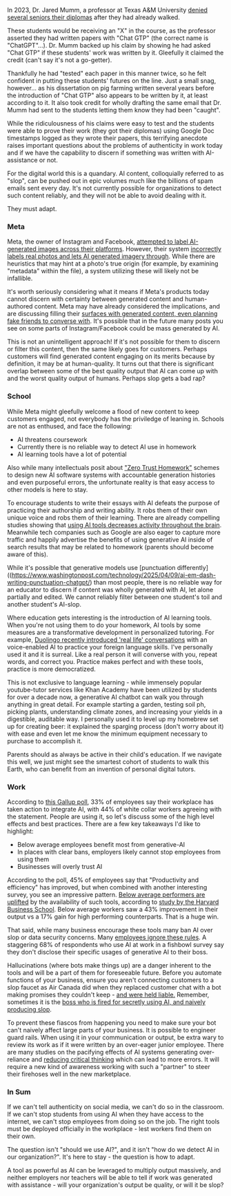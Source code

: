 In 2023, Dr. Jared Mumm, a professor at Texas A&M University [denied several seniors their diplomas](https://www.rollingstone.com/culture/culture-features/texas-am-chatgpt-ai-professor-flunks-students-false-claims-1234736601/) after they had already walked.

These students would be receiving an "X" in the course, as the professor asserted they had written papers with "Chat GTP" (the correct name is "ChatGPT"...). Dr. Mumm backed up his claim by showing he had asked "Chat GTP" if these students' work was written by it. Gleefully it claimed the credit (can't say it's not a go-getter). 

Thankfully he had "tested" each paper in this manner twice, so he felt confident in putting these students' futures on the line. Just a small snag, however... as his dissertation on pig farming written several years before the introduction of "Chat GTP" also appears to be written by it, at least according to it. It also took credit for wholly drafting the same email that Dr. Mumm had sent to the students letting them know they had been "caught".

While the ridiculousness of his claims were easy to test and the students were able to prove their work (they got their diplomas) using Google Doc timestamps logged as they wrote their papers, this terrifying anecdote raises important questions about the problems of authenticity in work today and if we have the capability to discern if something was written with AI-assistance or not.

For the digital world this is a quandary. AI content, colloquially referred to as "slop", can be pushed out in epic volumes much like the billions of spam emails sent every day. It's not currently possible for organizations to detect such content reliably, and they will not be able to avoid dealing with it.

They must adapt.

### Meta

Meta, the owner of Instagram and Facebook, [attempted to label AI-generated images across their platforms](https://about.fb.com/news/2024/02/labeling-ai-generated-images-on-facebook-instagram-and-threads/). However, their system [incorrectly labels real photos and lets AI generated imagery through](https://www.techradar.com/cameras/photography/instagram-is-tagging-real-photos-as-made-with-ai-and-photographers-arent-happy). While there are heuristics that may hint at a photo's true origin (for example, by examining "metadata" within the file), a system utilizing these will likely not be infallible.

It's worth seriously considering what it means if Meta's products today cannot discern with certainty between generated content and human-authored content. Meta may have already considered the implications, and are discussing filling their [surfaces with generated content, even planning fake friends to converse with](https://www.wsj.com/tech/ai/mark-zuckerberg-ai-digital-future-0bb04de7?gaa_at=eafs&gaa_n=ASWzDAhDpTQCsAOr-WioewDjnwS3nXEg2UejWsUPxXr2Md9CW35SSLJBI3_zEAF82wQ%3D&gaa_ts=687ade2a&gaa_sig=nJF7u5zhILB7BybJa4LLLJ5fGyDzEcpG77VYPaqyzPpVePLMq67B-YnWJn4N0jXDDVPyW6GuxO0coslDuLw1FQ%3D%3D). It's possible that in the future many posts you see on some parts of Instagram/Facebook could be mass generated by AI.

This is not an unintelligent approach! If it's not possible for them to discern or filter this content, then the same likely goes for customers. Perhaps customers will find generated content engaging on its merits because by definition, it may be at human-quality. It turns out that there is significant overlap between some of the best quality output that AI can come up with and the worst quality output of humans. Perhaps slop gets a bad rap?

### School
While Meta might gleefully welcome a flood of new content to keep customers engaged, not everybody has the priviledge of leaning in. Schools are not as enthused, and face the following:

* AI threatens coursework
* Currently there is no reliable way to detect AI use in homework
* AI learning tools have a lot of potential

Also while many intellectuals posit about ["Zero Trust Homework"](https://stratechery.com/2022/ai-homework/#Zero_Trust_Homework) schemes to design new AI software systems with accountable generation histories and even purposeful errors, the unfortunate reality is that easy access to other models is here to stay.

To encourage students to write their essays with AI defeats the purpose of practicing their authorship and writing ability. It robs them of their own unique voice and robs them of their learning. There are already compelling studies showing that [using AI tools decreases activity throughout the brain](https://time.com/7295195/ai-chatgpt-google-learning-school/). Meanwhile tech companies such as Google are also eager to capture more traffic and happily advertise the benefits of using generative AI inside of search results that may be related to homework (parents should become aware of this).

While it's possible that generative models use [punctuation differently]((https://www.washingtonpost.com/technology/2025/04/09/ai-em-dash-writing-punctuation-chatgpt/) than most people, there is no reliable way for an educator to discern if content was wholly generated with AI, let alone partially and edited. We cannot reliably filter between one student's toil and another student's AI-slop.

Where education gets interesting is the introduction of AI learning tools. When you're not using them to do your homework, AI tools by some measures are a transformative development in personalized tutoring. For example, [Duolingo recently introduced 'real life' conversations](https://blog.duolingo.com/video-call/) with an voice-enabled AI to practice your foreign language skills. I've personally used it and it is surreal. Like a real person it will converse with you, repeat words, and correct you. Practice makes perfect and with these tools, practice is more democratized.

This is not exclusive to language learning - while immensely popular youtube-tutor services like Khan Academy have been utilized by students for over a decade now, a generative AI chatbot can walk you through anything in great detail. For example starting a garden, testing soil ph, picking plants, understanding climate zones, and increasing your yields in a digestible, auditable way. I personally used it to level up my homebrew set up for creating beer: it explained the sparging process (don't worry about it) with ease and even let me know the minimum equipment necessary to purchase to accomplish it.

Parents should as always be active in their child's education. If we navigate this well, we just might see the smartest cohort of students to walk this Earth, who can benefit from an invention of personal digital tutors.

### Work
According to [this Gallup poll](https://www.gallup.com/workplace/651203/workplace-answering-big-questions.aspx), 33% of employees say their workplace has taken action to integrate AI, with 44% of white collar workers agreeing with the statement. People are using it, so let's discuss some of the high level effects and best practices. There are a few key takeaways I'd like to highlight:

* Below average employees benefit most from generative-AI
* In places with clear bans, employers likely cannot stop employees from using them
* Businesses will overly trust AI

According to the poll, 45% of employees say that "Productivity and efficiency" has improved, but when combined with another interesting survey, you see an impressive pattern. [Below average performers are uplifted](https://www.ethicallyalignedai.com/post/below-average-workers-will-benefit-the-most-from-using-ai) by the availability of such tools, according to [study by the Harvard Business School](https://www.hbs.edu/faculty/Pages/item.aspx?num=64700). Below average workers saw a 43% improvement in their output vs a 17% gain for high performing counterparts. That is a huge win.

That said, while many business encourage these tools many ban AI over slop or data security concerns. Many [employees ignore these rules](https://www.welcometothejungle.com/en/articles/using-ai-secretly-at-work). A staggering 68% of respondents who use AI at work in a fishbowl survey say they don't disclose their specific usages of generative AI to their boss. 

Hallucinations (where bots make things up) are a danger inherent to the tools and will be a part of them for foreseeable future. Before you automate functions of your business, ensure you aren't connecting customers to a slop faucet as Air Canada did when they replaced customer chat with a bot making promises they couldn't keep - [and were held liable.](https://www.bbc.com/travel/article/20240222-air-canada-chatbot-misinformation-what-travellers-should-know) Remember, sometimes it is the [boss who is fired for secretly using AI, and naively producing slop](https://www.cnn.com/2023/12/11/media/sports-illustrated-ai-articles-ceo/index.html).

To prevent these fiascos from happening you need to make sure your bot can't naively affect large parts of your business. It is possible to engineer guard rails. When using it in your communication or output, be extra wary to review its work as if it were written by an over-eager junior employee. There are many studies on the pacifying effects of AI systems generating over-reliance and [reducing critical thinking](https://slejournal.springeropen.com/articles/10.1186/s40561-024-00316-7) which can lead to more errors. It will require a new kind of awareness working with such a "partner" to steer their firehoses well in the new marketplace.

### In Sum
If we can't tell authenticity on social media, we can't do so in the classroom. If we can't stop students from using AI when they have access to the internet, we can't stop employees from doing so on the job. The right tools must be deployed officially in the workplace - lest workers find them on their own.

The question isn't "should we use AI?", and it isn't "how do we detect AI in our organization?". It's here to stay - the question is how to adapt.

A tool as powerful as AI can be leveraged to multiply output massively, and neither employers nor teachers will be able to tell if work was generated with assistance - will your organization's output be quality, or will it be slop?
